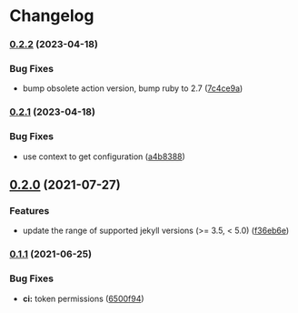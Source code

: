 # Changelog

### [0.2.2](https://www.github.com/flant/jekyll_remote_plantuml_plugin/compare/v0.2.1...v0.2.2) (2023-04-18)


### Bug Fixes

* bump obsolete action version, bump ruby to 2.7 ([7c4ce9a](https://www.github.com/flant/jekyll_remote_plantuml_plugin/commit/7c4ce9a56325f269a69cdf707554c12d49c4b98b))

### [0.2.1](https://www.github.com/flant/jekyll_remote_plantuml_plugin/compare/v0.2.0...v0.2.1) (2023-04-18)


### Bug Fixes

* use context to get configuration ([a4b8388](https://www.github.com/flant/jekyll_remote_plantuml_plugin/commit/a4b8388f3345f265ac0dea10e066b9db2730a53e))

## [0.2.0](https://www.github.com/flant/jekyll_remote_plantuml_plugin/compare/v0.1.1...v0.2.0) (2021-07-27)


### Features

* update the range of supported jekyll versions (>= 3.5, < 5.0) ([f36eb6e](https://www.github.com/flant/jekyll_remote_plantuml_plugin/commit/f36eb6ee5bc500025204c0319b4b458834137459))

### [0.1.1](https://www.github.com/flant/jekyll_remote_plantuml_plugin/compare/v0.1.0...v0.1.1) (2021-06-25)


### Bug Fixes

* **ci:** token permissions ([6500f94](https://www.github.com/flant/jekyll_remote_plantuml_plugin/commit/6500f94b11e6534ce3f8d5ee9c0ccec2c3466345))
